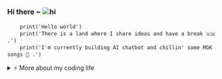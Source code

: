 
### Hi there  ~ <img src="https://user-images.githubusercontent.com/1303154/88677602-1635ba80-d120-11ea-84d8-d263ba5fc3c0.gif" width="24px" alt="hi">
        print('Hello world')
        print('There is a land where I share ideas and have a break 🇻🇳 .') 
        print('I'm currently building AI chatbot and chillin' some MGK songs 🎸 .')

<details>
<summary > ⚡️ More about my coding life  </summary>  
<br/>
 <img align="left" src="https://visitor-badge.laobi.icu/badge?page_id=Cotchi666.Cotchi666" />

<br/>
<div align="center" >
 <div  align="center"> <img src="https://readme-typing-svg.demolab.com??font=Righteous&size=35&v&width=500&height=70&duration=4000&lines=👋+👋+👋+Hello+world+👋+👋+👋!!!;My+name+is+Finn+Chien+👋" /></div> 

   <h3 align="center">A passionate programmer from Vietnam 🇻🇳</h3>

</div>

<div align="center" >
 
 🌱 I’m currently working on **Odoo, Python, MERN Stack ,Web & Mobile App**

 💬 Ask me about **Odoo, Node.js, React, Python, JS... or anything [here](https://github.com/salesp07/salesp07/issues)**
  
 </div>
 <div align="center"> 
  <a href="mailto:chien.170901@gmail.com">
    <img src="https://img.shields.io/badge/Gmail-333333?style=for-the-badge&logo=gmail&logoColor=red" />
  </a>
  <a href="https://www.facebook.com/finney.1709/" target="_blank">
    <img src="https://img.shields.io/badge/Facebook-1877F2?style=for-the-badge&logo=facebook&logoColor=white" target="_blank" />
  </a>
  <a href="https://chie.onrender.com" target="_blank">
     <img src="https://img.shields.io/badge/Portfolio-FF5722?style=for-the-badge&logo=todoist&logoColor=white" target="_blank" /> <!-- sqlite, safari, google-chrome are other good icon options -->
  </a>
</div>

<h2 align="center">⚒️ Languages and Frameworks ⚒️</h2>
<div align="center">
<img src="https://skillicons.dev/icons?i=python,javascript,typescript,cs,java,nextjs,express,dotnet" />
<br/><br/>
<h2 align="center">⚒️ Tools and more ⚒️</h2>
<br/>
<p align="center">
  <a href="https://skillicons.dev" align="center">
    <img src="https://skillicons.dev/icons?i=html,css,jquery,bootstrap,tailwind,react,redux,mysql,mongodb,sqlite,postgres,postman,powershell,visualstudio,vscode,eclipse,firebase,sequelize,prisma,vercel,heroku,docker&perline=11" />
  </a>
</p>
<a href="https://github.com/anuraghazra/github-readme-stats">
  <img height=200 align="center" src="https://github-readme-stats.vercel.app/api?username=Cotchi666" />
</a>
<a href="https://github.com/anuraghazra/convoychat">
  <img height=200 align="center" src="https://github-readme-stats.vercel.app/api/top-langs?username=Cotchi666&layout=compact&langs_count=8&card_width=320" />
</a>
 <img  align="center" alt="snake eating my contributions" src="https://raw.githubusercontent.com/Cotchi666/Cotchi666/output/github-contribution-grid-snake.svg" />

</div>
  </div>
<div align="center"><img src="https://readme-typing-svg.herokuapp.com/?font=Righteous&size=25&center=true&vCenter=true&width=500&height=70&duration=4000&lines=Thanks+for+visiting!+✌️;+Shoot+me+a+message+on+Facebook!;I'm+always+down+to+collab+:)"></div>



